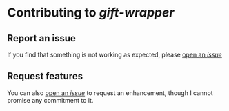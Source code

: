 # Contributing to *gift-wrapper*

## Report an issue

If you find that something is not working as expected, please [open an *issue*](https://github.com/manuvazquez/gift-wrapper/issues)


## Request features

You can also [open an *issue*](https://github.com/manuvazquez/gift-wrapper/issues) to request an enhancement, though I cannot promise any commitment to it.